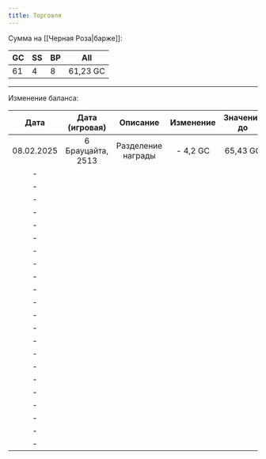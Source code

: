 ```yaml
---
title: Торговля
---
```

Сумма на [[Черная Роза|барже]]:

| GC  | SS  | BP  | All      |
| --- | --- | --- | -------- |
| 61  | 4   | 8   | 61,23 GC |

---

Изменение баланса:

|    Дата    |  Дата (игровая)   |      Описание      | Изменение | Значение до | Значение после |
| :--------: | :---------------: | :----------------: | :-------: | :---------: | :------------: |
| 08.02.2025 | 6 Брауцайта, 2513 | Разделение награды | - 4,2 GC  |  65,43 GC   |    61,23 GC    |
|     -      |                   |                    |           |             |                |
|     -      |                   |                    |           |             |                |
|     -      |                   |                    |           |             |                |
|     -      |                   |                    |           |             |                |
|     -      |                   |                    |           |             |                |
|     -      |                   |                    |           |             |                |
|     -      |                   |                    |           |             |                |
|     -      |                   |                    |           |             |                |
|     -      |                   |                    |           |             |                |
|     -      |                   |                    |           |             |                |
|     -      |                   |                    |           |             |                |
|     -      |                   |                    |           |             |                |
|     -      |                   |                    |           |             |                |
|     -      |                   |                    |           |             |                |
|     -      |                   |                    |           |             |                |
|     -      |                   |                    |           |             |                |
|     -      |                   |                    |           |             |                |
|     -      |                   |                    |           |             |                |
|     -      |                   |                    |           |             |                |
|     -      |                   |                    |           |             |                |
|     -      |                   |                    |           |             |                |
|     -      |                   |                    |           |             |                |
